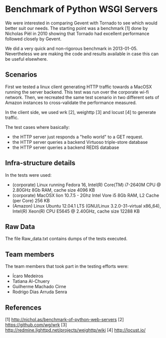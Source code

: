 Benchmark of Python WSGI Servers
================================

We were interested in comparing Gevent with Tornado to see which would better suit our needs.
The starting point was a benchmark [1] done by Nicholas Piël in 2010 showing that Tornado
had excellent performance followed closely by Gevent.

We did a very quick and non-rigorous benchmark in 2013-01-05.
Nevertheless we are making the code and results available in case this can be useful elsewhere.


Scenarios
---------

First we tested a linux client generating HTTP traffic towards a MacOSX running the server backend. 
This test was run over the corporate wi-fi network.
Then, we recreated the same test scenario in two different sets of Amazon instances to cross-validate the performance 
measured.

In the client side, we used wrk [2], weighttp [3] and locust [4] to generate traffic.

The test cases where basically: 
  - the HTTP server just responds a "hello world" to a GET request.
  - the HTTP server queries a backend Virtuoso triple-store database 
  - the HTTP server queries a backend REDIS database

Infra-structure details
-----------------------

In the tests were used:
 * (corporate) Linux running Fedora 16, Intel(R) Core(TM) i7-2640M CPU @ 2.80GHz 8Gb RAM, cache size 4096 KB 
 * (corporate) MacOSX lion 10.7.5 - 2Ghz Intel Vore i5 8Gb RAM, L2 Cache (per Core) 256 KB
 * (Amazon)  Linux Ubuntu 12.04.1 LTS (GNU/Linux 3.2.0-31-virtual x86_64), Intel(R) Xeon(R) CPU E5645  @ 2.40GHz, cache size 12288 KB 
 
Raw Data
--------

 The file Raw_data.txt contains dumps of the tests executed.
 
Team members
------------

The team members that took part in the testing efforts were:
 - Ícaro Medeiros
 - Tatiana Al-Chuery
 - Guilherme Machado Cirne
 - Rodrigo Dias Arruda Senra

 
References
----------

[1] http://nichol.as/benchmark-of-python-web-servers
[2] https://github.com/wg/wrk
[3] http://redmine.lighttpd.net/projects/weighttp/wiki
[4] http://locust.io/
